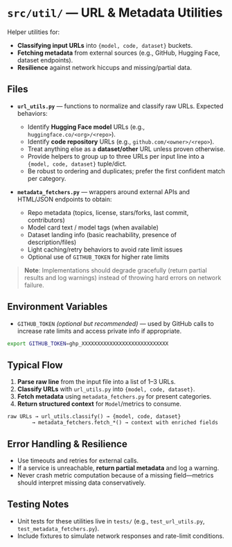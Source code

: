 # `src/util/` — URL & Metadata Utilities

Helper utilities for:
- **Classifying input URLs** into `{model, code, dataset}` buckets.
- **Fetching metadata** from external sources (e.g., GitHub, Hugging Face, dataset endpoints).
- **Resilience** against network hiccups and missing/partial data.

## Files

- **`url_utils.py`** — functions to normalize and classify raw URLs. Expected behaviors:
  - Identify **Hugging Face model** URLs (e.g., `huggingface.co/<org>/<repo>`).
  - Identify **code repository** URLs (e.g., `github.com/<owner>/<repo>`).
  - Treat anything else as a **dataset/other** URL unless proven otherwise.
  - Provide helpers to group up to three URLs per input line into a `{model, code, dataset}` tuple/dict.
  - Be robust to ordering and duplicates; prefer the first confident match per category.

- **`metadata_fetchers.py`** — wrappers around external APIs and HTML/JSON endpoints to obtain:
  - Repo metadata (topics, license, stars/forks, last commit, contributors)
  - Model card text / model tags (when available)
  - Dataset landing info (basic reachability, presence of description/files)
  - Light caching/retry behaviors to avoid rate limit issues
  - Optional use of `GITHUB_TOKEN` for higher rate limits

> **Note**: Implementations should degrade gracefully (return partial results and log warnings) instead of throwing hard errors on network failure.

## Environment Variables

- `GITHUB_TOKEN` *(optional but recommended)* — used by GitHub calls to increase rate limits and access private info if appropriate.

```bash
export GITHUB_TOKEN=ghp_XXXXXXXXXXXXXXXXXXXXXXXXXXXX
```

## Typical Flow

1. **Parse raw line** from the input file into a list of 1–3 URLs.
2. **Classify URLs** with `url_utils.py` into `{model, code, dataset}`.
3. **Fetch metadata** using `metadata_fetchers.py` for present categories.
4. **Return structured context** for `Model`/metrics to consume.

```
raw URLs → url_utils.classify() → {model, code, dataset}
        → metadata_fetchers.fetch_*() → context with enriched fields
```

## Error Handling & Resilience

- Use timeouts and retries for external calls.
- If a service is unreachable, **return partial metadata** and log a warning.
- Never crash metric computation because of a missing field—metrics should interpret missing data conservatively.

## Testing Notes

- Unit tests for these utilities live in `tests/` (e.g., `test_url_utils.py`, `test_metadata_fetchers.py`).
- Include fixtures to simulate network responses and rate-limit conditions.

